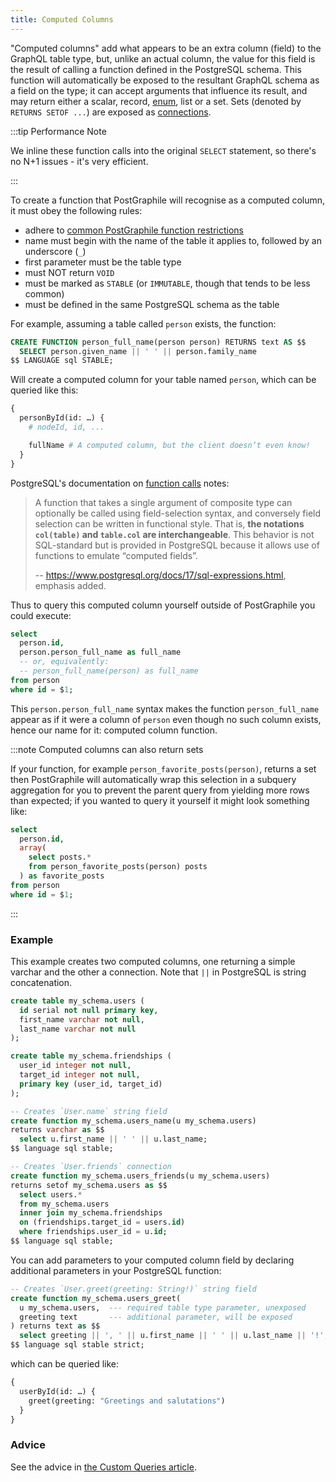 ```yaml
---
title: Computed Columns
---
```


"Computed columns" add what appears to be an extra column (field) to the GraphQL
table type, but, unlike an actual column, the value for this field is the result
of calling a function defined in the PostgreSQL schema. This function will
automatically be exposed to the resultant GraphQL schema as a field on the type;
it can accept arguments that influence its result, and may return either a
scalar, record, [enum](./enums),
list or a set. Sets (denoted by `RETURNS SETOF ...`) are exposed
as [connections](./connections).

:::tip Performance Note

We inline these function calls into the original `SELECT`
statement, so there's no N+1 issues - it's very efficient.

:::

To create a function that PostGraphile will recognise as a computed column, it
must obey the following rules:

- adhere to
  [common PostGraphile function restrictions](./function-restrictions)
- name must begin with the name of the table it applies to, followed by an
  underscore (`_`)
- first parameter must be the table type
- must NOT return `VOID`
- must be marked as `STABLE` (or `IMMUTABLE`, though that tends to be less
  common)
- must be defined in the same PostgreSQL schema as the table

For example, assuming a table called `person` exists, the function:

```sql
CREATE FUNCTION person_full_name(person person) RETURNS text AS $$
  SELECT person.given_name || ' ' || person.family_name
$$ LANGUAGE sql STABLE;
```

Will create a computed column for your table named `person`, which can be
queried like this:

```graphql {5}
{
  personById(id: …) {
    # nodeId, id, ...

    fullName # A computed column, but the client doesn’t even know!
  }
}
```

PostgreSQL's documentation on [function
calls](https://www.postgresql.org/docs/17/sql-expressions.html#SQL-EXPRESSIONS-FUNCTION-CALLS)
notes:

> A function that takes a single argument of composite type can optionally be
> called using field-selection syntax, and conversely field selection can be
> written in functional style. That is, **the notations `col(table)` and `table.col`
> are interchangeable**. This behavior is not SQL-standard but is provided in
> PostgreSQL because it allows use of functions to emulate “computed fields”.
>
> -- https://www.postgresql.org/docs/17/sql-expressions.html, emphasis added.

Thus to query this computed column yourself outside of PostGraphile you could
execute:

```sql {3,5}
select
  person.id,
  person.person_full_name as full_name
  -- or, equivalently:
  -- person_full_name(person) as full_name
from person
where id = $1;
```

This `person.person_full_name` syntax makes the function `person_full_name`
appear as if it were a column of `person` even though no such column exists,
hence our name for it: computed column function.

:::note Computed columns can also return sets

If your function, for example `person_favorite_posts(person)`, returns a set
then PostGraphile will automatically wrap this selection in a subquery
aggregation for you to prevent the parent query from yielding more rows than
expected; if you wanted to query it yourself it might look something like:

```sql {3-6}
select
  person.id,
  array(
    select posts.*
    from person_favorite_posts(person) posts
  ) as favorite_posts
from person
where id = $1;
```

:::

### Example

This example creates two computed columns, one returning a simple varchar and
the other a connection. Note that `||` in PostgreSQL is string concatenation.

```sql {14-17,20-27}
create table my_schema.users (
  id serial not null primary key,
  first_name varchar not null,
  last_name varchar not null
);

create table my_schema.friendships (
  user_id integer not null,
  target_id integer not null,
  primary key (user_id, target_id)
);

-- Creates `User.name` string field
create function my_schema.users_name(u my_schema.users)
returns varchar as $$
  select u.first_name || ' ' || u.last_name;
$$ language sql stable;

-- Creates `User.friends` connection
create function my_schema.users_friends(u my_schema.users)
returns setof my_schema.users as $$
  select users.*
  from my_schema.users
  inner join my_schema.friendships
  on (friendships.target_id = users.id)
  where friendships.user_id = u.id;
$$ language sql stable;
```

You can add parameters to your computed column field by declaring additional
parameters in your PostgreSQL function:

```sql {1,4}
-- Creates `User.greet(greeting: String!)` string field
create function my_schema.users_greet(
  u my_schema.users,  --- required table type parameter, unexposed
  greeting text       --- additional parameter, will be exposed
) returns text as $$
  select greeting || ', ' || u.first_name || ' ' || u.last_name || '!';
$$ language sql stable strict;
```

which can be queried like:

```graphql {3}
{
  userById(id: …) {
    greet(greeting: "Greetings and salutations")
  }
}
```

### Advice

See the advice in [the Custom Queries article](./custom-queries#advice).
